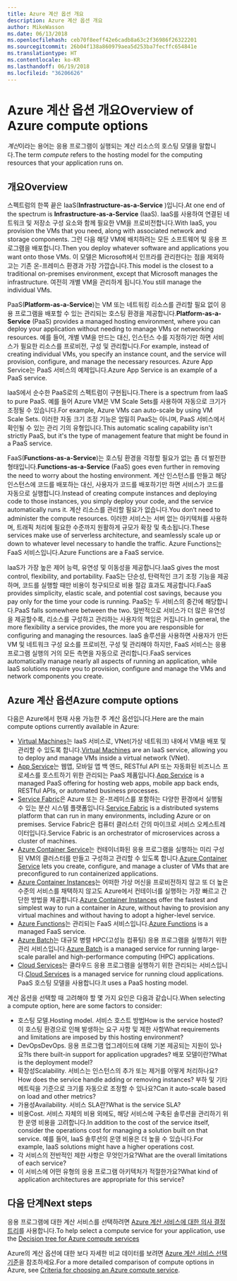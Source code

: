 ```yaml
---
title: Azure 계산 옵션 개요
description: Azure 계산 옵션 개요
author: MikeWasson
ms.date: 06/13/2018
ms.openlocfilehash: ceb70f8eeff42e6cadb8a63c2f36986f26322201
ms.sourcegitcommit: 26b04f138a860979aea5d253ba7fecffc654841e
ms.translationtype: HT
ms.contentlocale: ko-KR
ms.lasthandoff: 06/19/2018
ms.locfileid: "36206626"
---
```

# <a name="overview-of-azure-compute-options"></a><span data-ttu-id="cf48b-103">Azure 계산 옵션 개요</span><span class="sxs-lookup"><span data-stu-id="cf48b-103">Overview of Azure compute options</span></span>

<span data-ttu-id="cf48b-104">*계산*이라는 용어는 응용 프로그램이 실행되는 계산 리소스의 호스팅 모델을 말합니다.</span><span class="sxs-lookup"><span data-stu-id="cf48b-104">The term *compute* refers to the hosting model for the computing resources that your application runs on.</span></span> 

## <a name="overview"></a><span data-ttu-id="cf48b-105">개요</span><span class="sxs-lookup"><span data-stu-id="cf48b-105">Overview</span></span>

<span data-ttu-id="cf48b-106">스펙트럼의 한쪽 끝은 IaaS(**Infrastructure-as-a-Service** )입니다.</span><span class="sxs-lookup"><span data-stu-id="cf48b-106">At one end of the spectrum is **Infrastructure-as-a-Service** (IaaS).</span></span> <span data-ttu-id="cf48b-107">IaaS를 사용하여 연결된 네트워크 및 저장소 구성 요소와 함께 필요한 VM을 프로비전합니다.</span><span class="sxs-lookup"><span data-stu-id="cf48b-107">With IaaS, you provision the VMs that you need, along with associated network and storage components.</span></span> <span data-ttu-id="cf48b-108">그런 다음 해당 VM에 배치하려는 모든 소프트웨어 및 응용 프로그램을 배포합니다.</span><span class="sxs-lookup"><span data-stu-id="cf48b-108">Then you deploy whatever software and applications you want onto those VMs.</span></span> <span data-ttu-id="cf48b-109">이 모델은 Microsoft에서 인프라를 관리한다는 점을 제외하고는 기존 온-프레미스 환경과 가장 가깝습니다.</span><span class="sxs-lookup"><span data-stu-id="cf48b-109">This model is the closest to a traditional on-premises environment, except that Microsoft manages the infrastructure.</span></span> <span data-ttu-id="cf48b-110">여전히 개별 VM을 관리하게 됩니다.</span><span class="sxs-lookup"><span data-stu-id="cf48b-110">You still manage the individual VMs.</span></span>  

<span data-ttu-id="cf48b-111">PaaS(**Platform-as-a-Service**)는 VM 또는 네트워킹 리소스를 관리할 필요 없이 응용 프로그램을 배포할 수 있는 관리되는 호스팅 환경을 제공합니다.</span><span class="sxs-lookup"><span data-stu-id="cf48b-111">**Platform-as-a-Service** (PaaS) provides a managed hosting environment, where you can deploy your application without needing to manage VMs or networking resources.</span></span> <span data-ttu-id="cf48b-112">예를 들어, 개별 VM을 만드는 대신, 인스턴스 수를 지정하기만 하면 서비스가 필요한 리소스를 프로비전, 구성 및 관리합니다.</span><span class="sxs-lookup"><span data-stu-id="cf48b-112">For example, instead of creating individual VMs, you specify an instance count, and the service will provision, configure, and manage the necessary resources.</span></span> <span data-ttu-id="cf48b-113">Azure App Service는 PaaS 서비스의 예제입니다.</span><span class="sxs-lookup"><span data-stu-id="cf48b-113">Azure App Service is an example of a PaaS service.</span></span>

<span data-ttu-id="cf48b-114">IaaS에서 순수한 PaaS로의 스펙트럼이 구현됩니다.</span><span class="sxs-lookup"><span data-stu-id="cf48b-114">There is a spectrum from IaaS to pure PaaS.</span></span> <span data-ttu-id="cf48b-115">예를 들어 Azure VM은 VM Scale Sets를 사용하여 자동으로 크기가 조정될 수 있습니다.</span><span class="sxs-lookup"><span data-stu-id="cf48b-115">For example, Azure VMs can auto-scale by using VM Scale Sets.</span></span> <span data-ttu-id="cf48b-116">이러한 자동 크기 조정 기능은 엄밀히 PaaS는 아니며, PaaS 서비스에서 확인될 수 있는 관리 기의 유형입니다.</span><span class="sxs-lookup"><span data-stu-id="cf48b-116">This automatic scaling capability isn't strictly PaaS, but it's the type of management feature that might be found in a PaaS service.</span></span>

<span data-ttu-id="cf48b-117">FaaS(**Functions-as-a-Service**)는 호스팅 환경을 걱정할 필요가 없는 좀 더 발전한 형태입니다.</span><span class="sxs-lookup"><span data-stu-id="cf48b-117">**Functions-as-a-Service** (FaaS) goes even further in removing the need to worry about the hosting environment.</span></span> <span data-ttu-id="cf48b-118">계산 인스턴스를 만들고 해당 인스턴스에 코드를 배포하는 대신, 사용자가 코드를 배포하기만 하면 서비스가 코드를 자동으로 실행합니다.</span><span class="sxs-lookup"><span data-stu-id="cf48b-118">Instead of creating compute instances and deploying code to those instances, you simply deploy your code, and the service automatically runs it.</span></span> <span data-ttu-id="cf48b-119">계산 리소스를 관리할 필요가 없습니다.</span><span class="sxs-lookup"><span data-stu-id="cf48b-119">You don’t need to administer the compute resources.</span></span> <span data-ttu-id="cf48b-120">이러한 서비스는 서버 없는 아키텍처를 사용하며, 트래픽 처리에 필요한 수준까지 원활하게 규모가 확장 및 축소됩니다.</span><span class="sxs-lookup"><span data-stu-id="cf48b-120">These services make use of serverless architecture, and seamlessly scale up or down to whatever level necessary to handle the traffic.</span></span> <span data-ttu-id="cf48b-121">Azure Functions는 FaaS 서비스입니다.</span><span class="sxs-lookup"><span data-stu-id="cf48b-121">Azure Functions are a FaaS service.</span></span>

<span data-ttu-id="cf48b-122">IaaS가 가장 높은 제어 능력, 유연성 및 이동성을 제공합니다.</span><span class="sxs-lookup"><span data-stu-id="cf48b-122">IaaS gives the most control, flexibility, and portability.</span></span> <span data-ttu-id="cf48b-123">FaaS는 단순성, 탄력적인 크기 조정 기능을 제공하며, 코드를 실행할 때만 비용이 청구되므로 비용 절감 효과도 제공합니다.</span><span class="sxs-lookup"><span data-stu-id="cf48b-123">FaaS provides simplicity, elastic scale, and potential cost savings, because you pay only for the time your code is running.</span></span> <span data-ttu-id="cf48b-124">PaaS는 두 서비스의 중간에 해당합니다.</span><span class="sxs-lookup"><span data-stu-id="cf48b-124">PaaS falls somewhere between the two.</span></span> <span data-ttu-id="cf48b-125">일반적으로 서비스가 더 많은 유연성을 제공할수록, 리소스를 구성하고 관리하는 사용자의 책임은 커집니다.</span><span class="sxs-lookup"><span data-stu-id="cf48b-125">In general, the more flexibility a service provides, the more you are responsible for configuring and managing the resources.</span></span> <span data-ttu-id="cf48b-126">IaaS 솔루션을 사용하면 사용자가 만든 VM 및 네트워크 구성 요소를 프로비전, 구성 및 관리해야 하지만, FaaS 서비스는 응용 프로그램 실행의 거의 모든 측면을 자동으로 관리합니다.</span><span class="sxs-lookup"><span data-stu-id="cf48b-126">FaaS services automatically manage nearly all aspects of running an application, while IaaS solutions require you to provision, configure and manage the VMs and network components you create.</span></span>

## <a name="azure-compute-options"></a><span data-ttu-id="cf48b-127">Azure 계산 옵션</span><span class="sxs-lookup"><span data-stu-id="cf48b-127">Azure compute options</span></span>

<span data-ttu-id="cf48b-128">다음은 Azure에서 현재 사용 가능한 주 계산 옵션입니다.</span><span class="sxs-lookup"><span data-stu-id="cf48b-128">Here are the main compute options currently available in Azure:</span></span>

- <span data-ttu-id="cf48b-129">[Virtual Machines](/azure/virtual-machines/)는 IaaS 서비스로, VNet(가상 네트워크) 내에서 VM을 배포 및 관리할 수 있도록 합니다.</span><span class="sxs-lookup"><span data-stu-id="cf48b-129">[Virtual Machines](/azure/virtual-machines/) are an IaaS service, allowing you to deploy and manage VMs inside a virtual network (VNet).</span></span>
- <span data-ttu-id="cf48b-130">[App Service](/azure/app-service/app-service-value-prop-what-is)는 웹앱, 모바일 앱 백 엔드, RESTful API 또는 자동화된 비즈니스 프로세스를 호스트하기 위한 관리되는 PaaS 제품입니다.</span><span class="sxs-lookup"><span data-stu-id="cf48b-130">[App Service](/azure/app-service/app-service-value-prop-what-is) is a managed PaaS offering for hosting web apps, mobile app back ends, RESTful APIs, or automated business processes.</span></span>
- <span data-ttu-id="cf48b-131">[Service Fabric](/azure/service-fabric/service-fabric-overview)은 Azure 또는 온-프레미스를 포함하는 다양한 환경에서 실행될 수 있는 분산 시스템 플랫폼입니다.</span><span class="sxs-lookup"><span data-stu-id="cf48b-131">[Service Fabric](/azure/service-fabric/service-fabric-overview) is a distributed systems platform that can run in many environments, including Azure or on premises.</span></span> <span data-ttu-id="cf48b-132">Service Fabric은 컴퓨터 클러스터 간의 마이크로 서비스 오케스트레이터입니다.</span><span class="sxs-lookup"><span data-stu-id="cf48b-132">Service Fabric is an orchestrator of microservices across a cluster of machines.</span></span> 
- <span data-ttu-id="cf48b-133">[Azure Container Service](/azure/container-service/container-service-intro)는 컨테이너화된 응용 프로그램을 실행하는 미리 구성된 VM의 클러스터를 만들고 구성하고 관리할 수 있도록 합니다.</span><span class="sxs-lookup"><span data-stu-id="cf48b-133">[Azure Container Service](/azure/container-service/container-service-intro) lets you create, configure, and manage a cluster of VMs that are preconfigured to run containerized applications.</span></span>
- <span data-ttu-id="cf48b-134">[Azure Container Instances](/azure/container-instances/container-instances-overview)는 어떠한 가상 머신을 프로비전하지 않고 또 더 높은 수준의 서비스를 채택하지 않고도 Azure에서 컨테이너를 실행하는 가장 빠르고 간단한 방법을 제공합니다.</span><span class="sxs-lookup"><span data-stu-id="cf48b-134">[Azure Container Instances](/azure/container-instances/container-instances-overview) offer the fastest and simplest way to run a container in Azure, without having to provision any virtual machines and without having to adopt a higher-level service.</span></span>
- <span data-ttu-id="cf48b-135">[Azure Functions](/azure/azure-functions/functions-overview)는 관리되는 FaaS 서비스입니다.</span><span class="sxs-lookup"><span data-stu-id="cf48b-135">[Azure Functions](/azure/azure-functions/functions-overview) is a managed FaaS service.</span></span>
- <span data-ttu-id="cf48b-136">[Azure Batch](/azure/batch/batch-technical-overview)는 대규모 병렬 HPC(고성능 컴퓨팅) 응용 프로그램을 실행하기 위한 관리 서비스입니다.</span><span class="sxs-lookup"><span data-stu-id="cf48b-136">[Azure Batch](/azure/batch/batch-technical-overview) is a managed service for running large-scale parallel and high-performance computing (HPC) applications.</span></span>
- <span data-ttu-id="cf48b-137">[Cloud Services](/azure/cloud-services/cloud-services-choose-me)는 클라우드 응용 프로그램을 실행하기 위한 관리되는 서비스입니다.</span><span class="sxs-lookup"><span data-stu-id="cf48b-137">[Cloud Services](/azure/cloud-services/cloud-services-choose-me) is a managed service for running cloud applications.</span></span> <span data-ttu-id="cf48b-138">PaaS 호스팅 모델을 사용합니다.</span><span class="sxs-lookup"><span data-stu-id="cf48b-138">It uses a PaaS hosting model.</span></span> 

<span data-ttu-id="cf48b-139">계산 옵션을 선택할 때 고려해야 할 몇 가지 요인은 다음과 같습니다.</span><span class="sxs-lookup"><span data-stu-id="cf48b-139">When selecting a compute option, here are some factors to consider:</span></span>

- <span data-ttu-id="cf48b-140">호스팅 모델.</span><span class="sxs-lookup"><span data-stu-id="cf48b-140">Hosting model.</span></span> <span data-ttu-id="cf48b-141">서비스 호스트 방법</span><span class="sxs-lookup"><span data-stu-id="cf48b-141">How is the service hosted?</span></span> <span data-ttu-id="cf48b-142">이 호스팅 환경으로 인해 발생하는 요구 사항 및 제한 사항</span><span class="sxs-lookup"><span data-stu-id="cf48b-142">What requirements and limitations are imposed by this hosting environment?</span></span> 
- <span data-ttu-id="cf48b-143">DevOps</span><span class="sxs-lookup"><span data-stu-id="cf48b-143">DevOps.</span></span> <span data-ttu-id="cf48b-144">응용 프로그램 업그레이드에 대해 기본 제공되는 지원이 있나요?</span><span class="sxs-lookup"><span data-stu-id="cf48b-144">Is there built-in support for application upgrades?</span></span> <span data-ttu-id="cf48b-145">배포 모델이란?</span><span class="sxs-lookup"><span data-stu-id="cf48b-145">What is the deployment model?</span></span>
- <span data-ttu-id="cf48b-146">확장성</span><span class="sxs-lookup"><span data-stu-id="cf48b-146">Scalability.</span></span> <span data-ttu-id="cf48b-147">서비스는 인스턴스의 추가 또는 제거를 어떻게 처리하나요?</span><span class="sxs-lookup"><span data-stu-id="cf48b-147">How does the service handle adding or removing instances?</span></span> <span data-ttu-id="cf48b-148">부하 및 기타 메트릭을 기준으로 크기를 자동으로 조정할 수 있나요?</span><span class="sxs-lookup"><span data-stu-id="cf48b-148">Can it auto-scale based on load and other metrics?</span></span> 
- <span data-ttu-id="cf48b-149">가용성</span><span class="sxs-lookup"><span data-stu-id="cf48b-149">Availability.</span></span> <span data-ttu-id="cf48b-150">서비스 SLA란?</span><span class="sxs-lookup"><span data-stu-id="cf48b-150">What is the service SLA?</span></span> 
- <span data-ttu-id="cf48b-151">비용</span><span class="sxs-lookup"><span data-stu-id="cf48b-151">Cost.</span></span> <span data-ttu-id="cf48b-152">서비스 자체의 비용 외에도, 해당 서비스에 구축된 솔루션을 관리하기 위한 운영 비용을 고려합니다.</span><span class="sxs-lookup"><span data-stu-id="cf48b-152">In addition to the cost of the service itself, consider the operations cost for managing a solution built on that service.</span></span> <span data-ttu-id="cf48b-153">예를 들어, IaaS 솔루션의 운영 비용은 더 높을 수 있습니다.</span><span class="sxs-lookup"><span data-stu-id="cf48b-153">For example, IaaS solutions might have a higher operations cost.</span></span>
- <span data-ttu-id="cf48b-154">각 서비스의 전반적인 제한 사항은 무엇인가요?</span><span class="sxs-lookup"><span data-stu-id="cf48b-154">What are the overall limitations of each service?</span></span> 
- <span data-ttu-id="cf48b-155">이 서비스에 어떤 유형의 응용 프로그램 아키텍처가 적절한가요?</span><span class="sxs-lookup"><span data-stu-id="cf48b-155">What kind of application architectures are appropriate for this service?</span></span> 

## <a name="next-steps"></a><span data-ttu-id="cf48b-156">다음 단계</span><span class="sxs-lookup"><span data-stu-id="cf48b-156">Next steps</span></span>

<span data-ttu-id="cf48b-157">응용 프로그램에 대한 계산 서비스를 선택하려면 [Azure 계산 서비스에 대한 의사 결정 트리](./compute-decision-tree.md)를 사용합니다.</span><span class="sxs-lookup"><span data-stu-id="cf48b-157">To help select a compute service for your application, use the [Decision tree for Azure compute services](./compute-decision-tree.md)</span></span>

<span data-ttu-id="cf48b-158">Azure의 계산 옵션에 대한 보다 자세한 비교 데이터를 보려면 [Azure 계산 서비스 선택 기준](./compute-comparison.md)을 참조하세요.</span><span class="sxs-lookup"><span data-stu-id="cf48b-158">For a more detailed comparison of compute options in Azure, see [Criteria for choosing an Azure compute service](./compute-comparison.md).</span></span>
